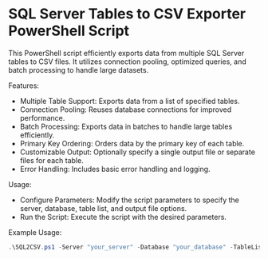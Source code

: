 # SQL Server Tables to CSV Exporter PowerShell Script

This PowerShell script efficiently exports data from multiple SQL Server tables to CSV files. It utilizes connection pooling, optimized queries, and batch processing to handle large datasets.

Features:

- Multiple Table Support: Exports data from a list of specified tables.
- Connection Pooling: Reuses database connections for improved performance.
- Batch Processing: Exports data in batches to handle large tables efficiently.
- Primary Key Ordering: Orders data by the primary key of each table.
- Customizable Output: Optionally specify a single output file or separate files for each table.
- Error Handling: Includes basic error handling and logging.

Usage:

- Configure Parameters: Modify the script parameters to specify the server, database, table list, and output file options.
- Run the Script: Execute the script with the desired parameters.

Example Usage:
```PowerShell
.\SQL2CSV.ps1 -Server "your_server" -Database "your_database" -TableList "Table1,Table2,Table3" -OutputDirectory "c:/sql2csv_export/"
```
